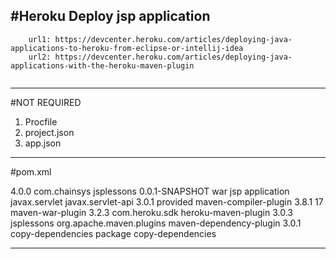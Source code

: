 #Heroku Deploy jsp application
---

```code
	url1: https://devcenter.heroku.com/articles/deploying-java-applications-to-heroku-from-eclipse-or-intellij-idea 
	url2: https://devcenter.heroku.com/articles/deploying-java-applications-with-the-heroku-maven-plugin 
	
```
---  

#NOT REQUIRED  
1. Procfile   
1. project.json  
1. app.json   

---
#pom.xml

<project xmlns="http://maven.apache.org/POM/4.0.0"
	xmlns:xsi="http://www.w3.org/2001/XMLSchema-instance"
	xsi:schemaLocation="http://maven.apache.org/POM/4.0.0 https://maven.apache.org/xsd/maven-4.0.0.xsd">
	<modelVersion>4.0.0</modelVersion>
	<groupId>com.chainsys</groupId>
	<artifactId>jsplessons</artifactId>
	<version>0.0.1-SNAPSHOT</version>
	<packaging>war</packaging>
	<name>jsp application</name>
	<dependencies>
		<dependency>
			<groupId>javax.servlet</groupId>
			<artifactId>javax.servlet-api</artifactId>
			<version>3.0.1</version>
			<scope>provided</scope>
		</dependency>
	</dependencies>
	<build>
		<plugins>
			<plugin>
				<artifactId>maven-compiler-plugin</artifactId>
				<version>3.8.1</version>
				<configuration>
					<release>17</release>
				</configuration>
			</plugin>
			<plugin>
				<artifactId>maven-war-plugin</artifactId>
				<version>3.2.3</version>
			</plugin>
			<plugin>
				<groupId>com.heroku.sdk</groupId>
				<artifactId>heroku-maven-plugin</artifactId>
				<version>3.0.3</version>
				<configuration>
					<appName>jsplessons</appName>
				</configuration>
			</plugin>
			<plugin>
				<groupId>org.apache.maven.plugins</groupId>
				<artifactId>maven-dependency-plugin</artifactId>
				<version>3.0.1</version>
				<executions>
					<execution>
						<id>copy-dependencies</id>
						<phase>package</phase>
						<goals>
							<goal>copy-dependencies</goal>
						</goals>
					</execution>
				</executions>
			</plugin>
		</plugins>
	</build>
</project>

---




